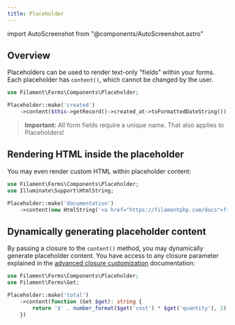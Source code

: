 ```yaml
---
title: Placeholder
---
```

import AutoScreenshot from "@components/AutoScreenshot.astro"

## Overview

Placeholders can be used to render text-only "fields" within your forms. Each placeholder has `content()`, which cannot be changed by the user.

```php
use Filament\Forms\Components\Placeholder;

Placeholder::make('created')
    ->content($this->getRecord()->created_at->toFormattedDateString())
```

<AutoScreenshot name="forms/layout/placeholder/simple" alt="Placeholder" version="3.x" />

> **Important:** All form fields require a unique name. That also applies to Placeholders!

## Rendering HTML inside the placeholder

You may even render custom HTML within placeholder content:

```php
use Filament\Forms\Components\Placeholder;
use Illuminate\Support\HtmlString;

Placeholder::make('documentation')
    ->content(new HtmlString('<a href="https://filamentphp.com/docs">filamentphp.com</a>'))
```

## Dynamically generating placeholder content

By passing a closure to the `content()` method, you may dynamically generate placeholder content. You have access to any closure parameter explained in the [advanced closure customization](../advanced#closure-customization) documentation:

```php
use Filament\Forms\Components\Placeholder;
use Filament\Forms\Get;

Placeholder::make('total')
    ->content(function (Get $get): string {
        return '$' . number_format($get('cost') * $get('quantity'), 2);
    })
```
